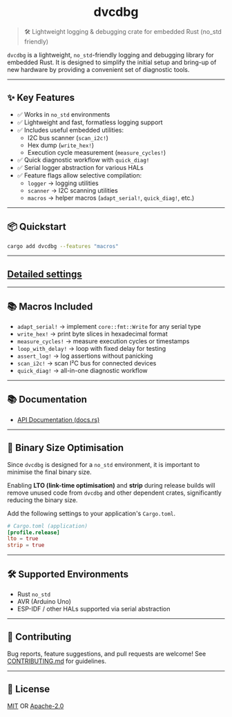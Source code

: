 <div align="center">
  <h1>dvcdbg</h1>
</div>

> 🛠️ Lightweight logging & debugging crate for embedded Rust (no_std friendly)

`dvcdbg` is a lightweight, `no_std`-friendly logging and debugging library for embedded Rust. It is designed to simplify the initial setup and bring-up of new hardware by providing a convenient set of diagnostic tools.

---

## ✨ Key Features

- ✅ Works in `no_std` environments
- ✅ Lightweight and fast, formatless logging support
- ✅ Includes useful embedded utilities:
  - I2C bus scanner (`scan_i2c!`)
  - Hex dump (`write_hex!`)
  - Execution cycle measurement (`measure_cycles!`)
- ✅ Quick diagnostic workflow with `quick_diag!`
- ✅ Serial logger abstraction for various HALs
- ✅ Feature flags allow selective compilation:
  - `logger` → logging utilities
  - `scanner` → I2C scanning utilities
  - `macros` → helper macros (`adapt_serial!`, `quick_diag!`, etc.)

---

## 📦 Quickstart

```sh
cargo add dvcdbg --features "macros"
```

---

## [Detailed settings](docs/USAGE.md)

---

## 📚 Macros Included

* `adapt_serial!` → implement `core::fmt::Write` for any serial type
* `write_hex!` → print byte slices in hexadecimal format
* `measure_cycles!` → measure execution cycles or timestamps
* `loop_with_delay!` → loop with fixed delay for testing
* `assert_log!` → log assertions without panicking
* `scan_i2c!` → scan I²C bus for connected devices
* `quick_diag!` → all-in-one diagnostic workflow

---

## 📚 Documentation

* [API Documentation (docs.rs)](https://docs.rs/dvcdbg)

---

## 🚀 Binary Size Optimisation

Since `dvcdbg` is designed for a `no_std` environment, it is important to minimise the final binary size.

Enabling **LTO (link-time optimisation)** and **strip** during release builds will remove unused code from `dvcdbg` and other dependent crates, significantly reducing the binary size.

Add the following settings to your application's `Cargo.toml`.

```toml
# Cargo.toml (application)
[profile.release]
lto = true
strip = true
```

---

## 🛠️ Supported Environments

* Rust `no_std`
* AVR (Arduino Uno)
* ESP-IDF / other HALs supported via serial abstraction

---

## 🤝 Contributing

Bug reports, feature suggestions, and pull requests are welcome!
See [CONTRIBUTING.md](docs/CONTRIBUTING.md) for guidelines.

---

## 📄 License

[MIT](docs/LICENSE-MIT) OR [Apache-2.0](docs/LICENSE-APACHE)
